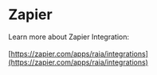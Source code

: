 # Zapier

Learn more about Zapier Integration:\
\
[https://zapier.com/apps/raia/integrations](https://zapier.com/apps/raia/integrations)



